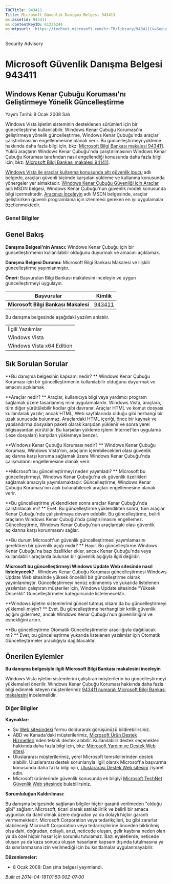 ```yaml
---
TOCTitle: 943411
Title: Microsoft Güvenlik Danışma Belgesi 943411
ms:assetid: 943411
ms:contentKeyID: 61235244
ms:mtpsurl: 'https://technet.microsoft.com/tr-TR/library/943411(v=Security.10)'
---
```


Security Advisory

Microsoft Güvenlik Danışma Belgesi 943411
=========================================

Windows Kenar Çubuğu Koruması'nı Geliştirmeye Yönelik Güncelleştirme
--------------------------------------------------------------------

Yayım Tarihi: 8 Ocak 2008 Salı

Windows Vista işletim sisteminin desteklenen sürümleri için bir güncelleştirme kullanılabilir. Windows Kenar Çubuğu Koruması'nı geliştirmeye yönelik güncelleştirme, Windows Kenar Çubuğu'nda araçlar çalıştırılmasının engellenmesine olanak verir. Bu güncelleştirmeyi yükleme hakkında daha fazla bilgi için, bkz: [Microsoft Bilgi Bankası makalesi 943411](http://support.microsoft.com/kb/943411). Yüklü araçların Windows Kenar Çubuğu'nda çalıştırılmasının Windows Kenar Çubuğu Koruması tarafından nasıl engellendiği konusunda daha fazla bilgi için, bkz: [Microsoft Bilgi Bankası makalesi 941411](http://support.microsoft.com/kb/941411).

[Windows Vista ile araçlar kullanma konusunda altı güvenlik ipucu](http://www.microsoft.com/protect/yourself/downloads/gadgets.mspx) adlı belgede, araçları güvenli biçimde karşıdan yükleme ve kullanma konusunda yönergeler yer almaktadır. [Windows Kenar Çubuğu Güvenliği için Araçlar](http://msdn2.microsoft.com/en-us/library/bb508510.aspx) adlı MSDN belgesi, Windows Kenar Çubuğu'nun güvenlik modeli konusunda bilgi içermektedir. [Aracınızı İnceleyin](http://msdn2.microsoft.com/en-us/library/bb498012.aspx) adlı MSDN belgesinde, araçlar geliştirirken güvenli programlama için izlenmesi gereken en iyi uygulamalar özetlenmektedir.

### Genel Bilgiler

Genel Bakış
-----------

<span></span>
**Danışma Belgesi'nin Amacı:** Windows Kenar Çubuğu için bir güncelleştirmenin kullanılabilir olduğunu duyurmak ve amacını açıklamak.

**Danışma Belgesi Durumu:** Microsoft Bilgi Bankası Makalesi ve ilişkili güncelleştirme yayımlanmıştır.

**Öneri:** Başvurulan Bilgi Bankası makalesini inceleyin ve uygun güncelleştirmeyi uygulayın.

| Başvurular                           | Kimlik                                           |
|--------------------------------------|--------------------------------------------------|
| **Microsoft Bilgi Bankası Makalesi** | [943411](http://support.microsoft.com/kb/943411) |

Bu danışma belgesinde aşağıdaki yazılım anlatılır.

|                           |
|---------------------------|
| İlgili Yazılımlar         |
| Windows Vista             |
| Windows Vista x64 Edition |

Sık Sorulan Sorular
-------------------

<span></span>
**Bu danışma belgesinin kapsamı nedir? **
Windows Kenar Çubuğu Koruması için bir güncelleştirmenin kullanılabilir olduğunu duyurmak ve amacını açıklamak.

**Araçlar nedir? **
Araçlar, kullanıcıya bilgi veya yardımcı program sağlamak üzere tasarlanmış mini uygulamalardır. Windows Vista, araçlara, tüm diğer yürütülebilir kodlar gibi davranır. Araçlar HTML ve komut dosyası kullanılarak yazılır; ancak HTML, Web sayfalarında olduğu gibi herhangi bir uzak sunucuda bulunmaz. Araçlardaki HTML içeriği, önce bir kaynak ve yapılandırma dosyaları paketi olarak karşıdan yüklenir ve sonra yerel bilgisayardan yürütülür. Bu karşıdan yükleme işlemi Internet'ten uygulama (.exe dosyaları) karşıdan yüklemeye benzer.

**Windows Kenar Çubuğu Koruması nedir? **
Windows Kenar Çubuğu Koruması, Windows Vista'nın, araçların içerebilecekleri olası güvenlik açıklarına karşı koruma sağlamak üzere Windows Kenar Çubuğu'nda çalışmalarını engellemesine olanak verir.

**Microsoft bu güncelleştirmeyi neden yayımladı? **
Microsoft bu güncelleştirmeyi, Windows Kenar Çubuğu'na ek güvenlik özellikleri sağlamak amacıyla yayımlamaktadır. Güncelleştirme, Windows Kenar Çubuğu Koruması'nın açık bulunabilecek araçları engellemesine olanak verir.

**Bu güncelleştirme yüklendikten sonra araçlar Kenar Çubuğu'nda çalıştırılacak mı? **
Evet. Bu güncelleştirme yüklendikten sonra, tüm araçlar Kenar Çubuğu'nda çalıştırılmaya devam edebilir. Bu güncelleştirme, belirli araçların Windows Kenar Çubuğu'nda çalıştırılmasını engellemez. Güncelleştirme, Windows Kenar Çubuğu'nun araçlardaki olası güvenlik açıklarına karşı korunmasını sağlar.

**Bu durum Microsoft'un güvenlik güncelleştirmesi yayımlamasını gerektiren bir güvenlik açığı mıdır? **
Hayır. Bu güncelleştirme Windows Kenar Çubuğu'na bazı özellikler ekler, ancak Kenar Çubuğu'nda veya kullanılabilir araçlarda bulunan bir güvenlik açığıyla ilgili değildir.

**Microsoft bu güncelleştirmeyi Windows Update Web sitesinde nasıl listeleyecek?**  
Windows Kenar Çubuğu Koruması güncelleştirmesi Windows Update Web sitesinde yüksek öncelikli bir güncelleştirme olarak yayımlanmıştır. Güncelleştirmeyi henüz edinmemiş ve yukarıda listelenen yazılımları çalıştıran müşteriler için, Windows Update sitesinde “Yüksek Öncelikli” Güncelleştirmeler kategorisinde listelenecektir.

**Windows işletim sistemlerimi güncel tutmuş olsam da bu güncelleştirmeyi yüklemeli miyim? **
Evet. Bu güncelleştirme herhangi bir kritik güvenlik açığını gidermez, ancak Windows Kenar Çubuğu'nun güvenilirliğini ve esnekliğini artırır.

**Bu güncelleştirme Otomatik Güncelleştirmeler aracılığıyla dağıtılacak mı? **
Evet, bu güncelleştirme yukarıda listelenen yazılımlar için Otomatik Güncelleştirmeler aracılığıyla dağıtılacaktır.

Önerilen Eylemler
-----------------

<span></span>
**Bu danışma belgesiyle ilgili Microsoft Bilgi Bankası makalesini inceleyin**

Windows Vista işletim sistemlerini çalıştıran müşterilerin bu güncelleştirmeyi yüklemeleri önerilir. Windows Kenar Çubuğu Koruması hakkında daha fazla bilgi edinmek isteyen müşterilerimiz [943411 numaralı Microsoft Bilgi Bankası makalesini](http://support.microsoft.com/kb/943411) incelemelidir.

### Diğer Bilgiler

**Kaynaklar:**

-   Şu [Web sitesindeki](https://support.microsoft.com/common/survey.aspx?scid=sw;en;1257&amp;showpage=1&amp;ws=technet&amp;sd=tech) formu doldurarak görüşünüzü bildirebilirsiniz.
-   ABD ve Kanada'daki müşterilerimiz, [Microsoft Ürün Destek Hizmetleri](http://go.microsoft.com/fwlink/?linkid=21131)'nden teknik destek alabilir. Kullanılabilir destek seçenekleri hakkında daha fazla bilgi için, bkz: [Microsoft Yardım ve Destek Web sitesi](http://support.microsoft.com/).
-   Uluslararası müşterilerimiz, yerel Microsoft temsilcilerinden destek alabilir. Uluslararası destek sorunlarıyla ilgili olarak Microsoft'a başvurma konusunda daha fazla bilgi için, [Uluslararası Destek Web sitesini](http://go.microsoft.com/fwlink/?linkid=21155) ziyaret edin.
-   Microsoft ürünlerinde güvenlik konusunda ek bilgiyi [Microsoft TechNet Güvenlik Web sitesinde](http://go.microsoft.com/fwlink/?linkid=21132) bulabilirsiniz.

**Sorumluluğun Kaldırılması:**

Bu danışma belgesinde sağlanan bilgiler hiçbir garanti verilmeden "olduğu gibi" sağlanır. Microsoft, ticari olarak satılabilirlik ve belirli bir amaca uygunluk da dahil olmak üzere doğrudan ya da dolaylı hiçbir garanti vermemektedir. Microsoft Corporation veya tedarikçileri, bu gibi zararlar olabileceği Microsoft Corporation veya tedarikçilerine önceden bildirilmiş olsa dahi, doğrudan, dolaylı, arızi, neticede oluşan, gelir kaybına neden olan ya da özel hiçbir hasar için sorumlu tutulamaz. Bazı eyaletlerde, neticede oluşan ya da kaza sonucu oluşan hasarların kapsam dışında tutulmasına ya da sınırlanmasına izin verilmediği için bu kısıtlamalar uygulanmayabilir.

**Düzenlemeler:**

-   8 Ocak 2008: Danışma belgesi yayımlandı.

*Built at 2014-04-18T01:50:00Z-07:00*
